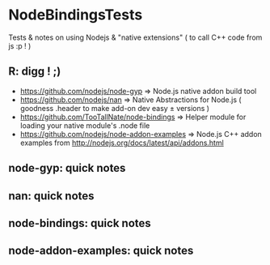 # NodeBindingsTests
Tests &amp; notes on using Nodejs &amp; "native extensions" ( to call C++ code from js :p ! )

## R: digg ! ;)

- https://github.com/nodejs/node-gyp => Node.js native addon build tool
- https://github.com/nodejs/nan => Native Abstractions for Node.js ( goodness .header to make add-on dev easy ± versions )
- https://github.com/TooTallNate/node-bindings => Helper module for loading your native module's .node file
- https://github.com/nodejs/node-addon-examples => Node.js C++ addon examples from http://nodejs.org/docs/latest/api/addons.html

## node-gyp: quick notes

## nan: quick notes

## node-bindings: quick notes

## node-addon-examples: quick notes
